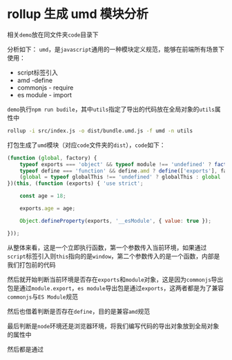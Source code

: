 # rollup 生成 umd 模块分析

相关`demo`放在同文件夹`code`目录下

分析如下：
`umd`，是`javascript`通用的一种模块定义规范，能够在前端所有场景下使用：

- script标签引入
- amd -define
- commonjs - require
- es module - import

`demo`执行`npm run budile`，其中`utils`指定了导出的代码放在全局对象的`utils`属性中

``` bash
rollup -i src/index.js -o dist/bundle.umd.js -f umd -n utils
```

打包生成了`umd`模块（对应`code`文件夹的`dist`），`code`如下：

```js
(function (global, factory) {
	typeof exports === 'object' && typeof module !== 'undefined' ? factory(exports) :
	typeof define === 'function' && define.amd ? define(['exports'], factory) :
	(global = typeof globalThis !== 'undefined' ? globalThis : global || self, factory(global.utils = {}));
})(this, (function (exports) { 'use strict';

	const age = 18;

	exports.age = age;

	Object.defineProperty(exports, '__esModule', { value: true });

}));
```

从整体来看，这是一个立即执行函数，第一个参数传入当前环境，如果通过`script`标签引入则`this`指向的是`window`，第二个参数传入的是一个函数，内部是我们打包前的代码

然后就开始判断当前环境是否存在`exports`和`module`对象，这是因为`commonjs`导出包是通过`module.export`，`es module`导出包是通过`exports`，这两者都是为了兼容`commonjs`与`ES Module`规范

然后也借着判断是否存在`define`，目的是兼容`amd`规范

最后判断是`node`环境还是浏览器环境，将我们编写代码的导出对象放到全局对象的属性中

然后都是通过

